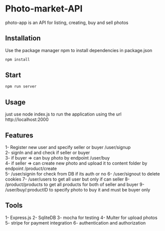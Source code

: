 # Photo-market-API
photo-app is an API for listing, creating, buy and sell photos

## Installation

Use the package manager npm to install dependencies in package.json 
```bash
npm install
```
## Start
```bash
npm run server
```
## Usage

just use node index.js to run the application using the url http://localhost:2000

## Features
  1- Register new user and specify seller or buyer /user/signup\
  2- signIn and and check if seller or buyer\
  3- if buyer => can buy photo by endpoint /user/buy\
  4- if seller => can create new photo and upload it to content folder by endpoint /product/create\
  5- /user/signin for check from DB if its auth or no
  6- /user/signout to delete cookies 
  7- /user/users to get all user but only if can seller
  8- /product/products to get all products for both of seller and buyer
  9- /user/buy/:productID to specify photo to buy it and must be buyer only

## Tools
  1- Express.js
  2- SqliteDB
  3- mocha for testing
  4- Multer for upload photos
  5- stripe for payment integration
  6- authentication and authorization
